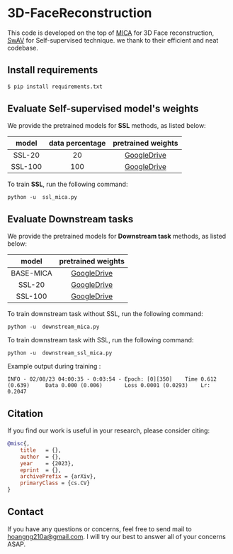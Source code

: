 # 3D-FaceReconstruction


This code is developed on the top of [MICA](https://arxiv.org/pdf/2204.06607) for 3D Face reconstruction, [SwAV](https://arxiv.org/abs/2006.09882) for Self-supervised technique. 
we thank to their efficient and neat codebase. 


## Install requirements 

```bash
$ pip install requirements.txt
```



## Evaluate Self-supervised model's weights 

We provide the pretrained models for **SSL** methods, as listed below: 

| model  | data percentage | pretrained weights |
| :---: | :---: |  :---: |
| SSL-20 | 20  | [GoogleDrive](https://drive.google.com/file/d/1vDS0cMgE8C0Y9PngibsY_kak6OLhy0Y1/view?usp=sharing)|
| SSL-100 | 100 | [GoogleDrive](https://drive.google.com/file/d/1mcGT0Mfp0524bJQpOglEuVq9IYFm-yNE/view?usp=sharing)|


To train **SSL**, run the following command:
```
python -u  ssl_mica.py
```

## Evaluate Downstream tasks 

We provide the pretrained models for **Downstream task** methods, as listed below: 

| model  |  pretrained weights |
| :---: |  :---: |
| BASE-MICA |  [GoogleDrive](https://drive.google.com/file/d/1l403-4DZzYqdpENjrt3YFCXGnhUC-Jm8/view?usp=sharing)|
| SSL-20 |  [GoogleDrive](https://drive.google.com/file/d/1Anw4bZlS9Qk5k_Va2FnYgSMpDsVfUE2S/view?usp=sharing)|
| SSL-100 | [GoogleDrive](https://drive.google.com/file/d/1NHJlNVTRzUL8rWMhvTs6qgECaT6gKHOY/view?usp=sharing)|



To train downstream task without SSL, run the following command: 
```
python -u  downstream_mica.py
```

To train downstream task with SSL, run the following command: 
```
python -u  downstream_ssl_mica.py
```

Example output during training :
```
INFO - 02/08/23 04:00:35 - 0:03:54 - Epoch: [0][350]    Time 0.612 (0.639)     Data 0.000 (0.006)       Loss 0.0001 (0.0293)    Lr: 0.2047
```

## Citation

If you find our work is useful in your research, please consider citing:

```bibtex
@misc{,
    title   = {}, 
    author  = {},
    year    = {2023},
    eprint  = {},
    archivePrefix = {arXiv},
    primaryClass = {cs.CV}
}
```


## Contact

If you have any questions or concerns, feel free to send mail to [hoangng210a@gmail.com](mailto:hoangng210a@gmail.com).
I will try our best to answer all of your concerns ASAP. 
